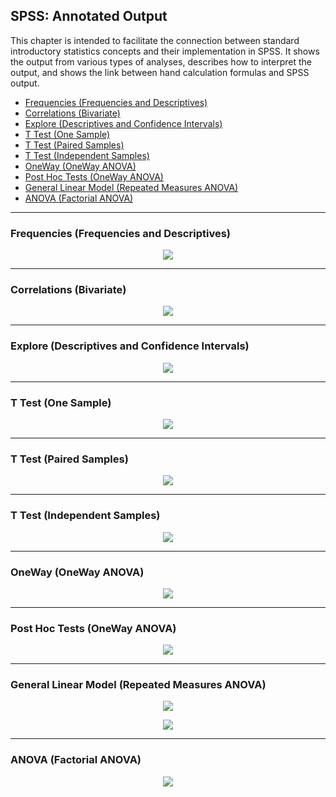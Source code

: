 ## SPSS: Annotated Output

This chapter is intended to facilitate the connection between standard introductory statistics concepts and their implementation in SPSS. It shows the output from various types of analyses, describes how to interpret the output, and shows the link between hand calculation formulas and SPSS output.

- [Frequencies (Frequencies and Descriptives)](#frequencies-frequencies-and-descriptives)
- [Correlations (Bivariate)](#correlations-bivariate)
- [Explore (Descriptives and Confidence Intervals)](#explore-descriptives-and-confidence-intervals)
- [T Test (One Sample)](#t-test-one-sample)
- [T Test (Paired Samples)](#t-test-paired-samples)
- [T Test (Independent Samples)](#t-test-independent-samples)
- [OneWay (OneWay ANOVA)](#oneway-oneway-anova)
- [Post Hoc Tests (OneWay ANOVA)](#post-hoc-tests-oneway-anova)
- [General Linear Model (Repeated Measures ANOVA)](#general-linear-model-repeated-measures-anova)
- [ANOVA (Factorial ANOVA)](#anova-factorial-anova)

---

### Frequencies (Frequencies and Descriptives)

<p align="center"><kbd><img src="frequencies.png"></kbd></p>

---

### Correlations (Bivariate)

<p align="center"><kbd><img src="correlations.png"></kbd></p>

---

### Explore (Descriptives and Confidence Intervals)

<p align="center"><kbd><img src="explore.png"></kbd></p>

---

### T Test (One Sample)

<p align="center"><kbd><img src="onesample.png"></kbd></p>

---

### T Test (Paired Samples)

<p align="center"><kbd><img src="paired.png"></kbd></p>

---

### T Test (Independent Samples)

<p align="center"><kbd><img src="independent.png"></kbd></p>

---

### OneWay (OneWay ANOVA)

<p align="center"><kbd><img src="oneway.png"></kbd></p>

---

### Post Hoc Tests (OneWay ANOVA)

<p align="center"><kbd><img src="posthocs.png"></kbd></p>

---

### General Linear Model (Repeated Measures ANOVA)

<p align="center"><kbd><img src="repeated1.png"></kbd></p>
<p align="center"><kbd><img src="repeated2.png"></kbd></p>

---

### ANOVA (Factorial ANOVA)

<p align="center"><kbd><img src="factorial.png"></kbd></p>
